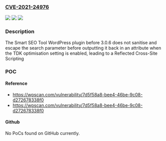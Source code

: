 ### [CVE-2021-24976](https://cve.mitre.org/cgi-bin/cvename.cgi?name=CVE-2021-24976)
![](https://img.shields.io/static/v1?label=Product&message=Smart%20SEO%20Tool%20%E2%80%93%20SEO%E4%BC%98%E5%8C%96%E6%8F%92%E4%BB%B6&color=blue)
![](https://img.shields.io/static/v1?label=Version&message=3.0.6%3C%203.0.6%20&color=brighgreen)
![](https://img.shields.io/static/v1?label=Vulnerability&message=CWE-79%20Cross-site%20Scripting%20(XSS)&color=brighgreen)

### Description

The Smart SEO Tool WordPress plugin before 3.0.6 does not sanitise and escape the search parameter before outputting it back in an attribute when the TDK optimisation setting is enabled, leading to a Reflected Cross-Site Scripting

### POC

#### Reference
- https://wpscan.com/vulnerability/7d5f58a8-bee4-46be-9c08-d272678338f0
- https://wpscan.com/vulnerability/7d5f58a8-bee4-46be-9c08-d272678338f0

#### Github
No PoCs found on GitHub currently.

